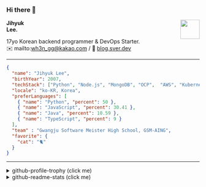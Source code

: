 ### Hi there 👋
<img src="https://github.githubassets.com/images/mona-loading-default.gif" width="50px" align="right">
</a>

**Jihyuk\
Lee.**

17yo Korean backend programmer & DevOps Starter.\
✉️ mailto:wh3n_gg@kakao.com
/ 
🔗 [blog.sver.dev](https://blog.sver.dev)

---

```json
{
  "name": "Jihyuk Lee",
  "birthYear": 2007,
  "techStack": ["Python", "Node.js", "MongoDB", "OCP",  "AWS", "Kubernetes"],
  "locale": "ko-KR, Korea",
  "preferLanguages": [
    { "name": "Python", "percent": 50 },
    { "name": "JavaScript", "percent": 30.41 },
    { "name": "Java", "percent": 10.59 },
    { "name": "TypeScript", "percent": 9 }
  ],
  "team" : "Gwangju Software Meister High School, GSM-AING",
  "favorite": {
    "cat": "🐈"
  }
}
```
---
<details>
  <summary>github-profile-trophy (click me)</summary>
  
![](https://github-profile-trophy.vercel.app/?username=sverdev&row=1&column=8&theme=nord)
  
</details>
<details>
  <summary>github-readme-stats (click me)</summary>
  
<!--START_SECTION:waka-->
![Code Time](http://img.shields.io/badge/Code%20Time-258%20hrs%2021%20mins-blue)

![Lines of code](https://img.shields.io/badge/%EC%A0%80%EB%8A%94%20%EC%97%AC%ED%83%9C%EA%B9%8C%EC%A7%80%20-174.1%20thousand%20%EC%A4%84%EC%9D%98%20%EC%BD%94%EB%93%9C%EB%A5%BC%20%EC%9E%91%EC%84%B1%ED%96%88%EC%96%B4%EC%9A%94.-blue)

**저는 저녁형 인간이에요. 🦉** 

```text
🌞 아침                     43 commits          ███░░░░░░░░░░░░░░░░░░░░░░   11.59 % 
🌆 낮　                     97 commits          ███████░░░░░░░░░░░░░░░░░░   26.15 % 
🌃 저녁                     168 commits         ███████████░░░░░░░░░░░░░░   45.28 % 
🌙 밤　                     63 commits          ████░░░░░░░░░░░░░░░░░░░░░   16.98 % 
```


📊 **저는 이번주를 이렇게 시간을 보냈어요.** 

```text
🕑︎ Timezone: Asia/Seoul

💬 프로그래밍 언어들: 
Python                   20 hrs 20 mins      ███████████████████░░░░░░   75.55 % 
TypeScript               4 hrs 6 mins        ████░░░░░░░░░░░░░░░░░░░░░   15.28 % 
JavaScript               1 hr 19 mins        █░░░░░░░░░░░░░░░░░░░░░░░░   04.90 % 
JSON                     22 mins             ░░░░░░░░░░░░░░░░░░░░░░░░░   01.36 % 
Java                     20 mins             ░░░░░░░░░░░░░░░░░░░░░░░░░   01.28 % 

🔥 에디터들: 
VS Code                  26 hrs 35 mins      █████████████████████████   98.72 % 
IntelliJ                 20 mins             ░░░░░░░░░░░░░░░░░░░░░░░░░   01.28 % 

💻 운영 체제들: 
Windows                  26 hrs 55 mins      █████████████████████████   100.00 % 
```


 Last Updated on 01/02/2024 18:38:55 UTC
<!--END_SECTION:waka-->

</details>

</div>

